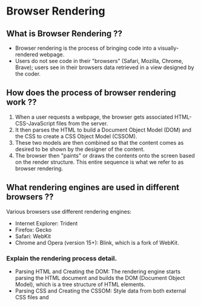 # Browser Rendering

## What is Browser Rendering ??
- Browser rendering is the process of bringing code into a visually-rendered webpage.
- Users do not see code in their "browsers" (Safari, Mozilla, Chrome, Brave); users see in their browsers data retrieved in a view designed by the coder. 

## How does the process of browser rendering work ??

1. When a user requests a webpage, the browser gets associated HTML-CSS-JavaScript files from the server.
2. It then parses the HTML to build a Document Object Model (DOM) and the CSS to create a CSS Object Model (CSSOM).
3. These two models are then combined so that the content comes as desired to be shown by the designer of the content.
4. The browser then "paints" or draws the contents onto the screen based on the render structure.
This entire sequence is what we refer to as browser rendering.

## What rendering engines are used in different browsers ??
Various browsers use different rendering engines:

- Internet Explorer: Trident
- Firefox: Gecko
- Safari: WebKit
- Chrome and Opera (version 15+): Blink, which is a fork of WebKit.

### Explain the rendering process detail.
- Parsing HTML and Creating the DOM: The rendering engine starts parsing the HTML document and builds the DOM (Document Object Model), which is a tree structure of HTML elements.
- Parsing CSS and Creating the CSSOM: Style data from both external CSS files and <style> elements in HTML is parsed. The CSS is used along with visual instructions to create another tree structure, known as the CSSOM.
- Building the Render Tree: The DOM and CSSOM trees combine to form the render tree, containing all the visible elements with visual attributes like colors and dimensions. These elements are laid out in the correct order to display on the screen.
- Layout (Reflow): The rendering engine assigns each node in the render tree exact coordinates to determine its placement on the screen.
- Painting: The render tree is then traversed, and each node is painted onto the screen using the browser's UI backend layer.
- This process happens progressively. For a smoother user experience, browsers attempt to display content on the screen as quickly as possible rather than waiting for the entire HTML file to be parsed.
-  As a result, portions of the page are displayed as they become ready, allowing rendering to continue while the remaining content is fetched from the network.

## References
1. [Quora](https://www.quora.com/What-is-Browser-Rendering)
2. [GeeksForGeeks](https://www.geeksforgeeks.org/rendering-engines-used-by-different-web-browsers/)
3. [LogRocket blog](https://blog.logrocket.com/how-browser-rendering-works-behind-scenes/)
4. [Lambda-Test](https://www.lambdatest.com/learning-hub/rendering-engines)
